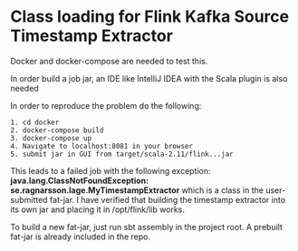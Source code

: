 # Class loading for Flink Kafka Source Timestamp Extractor

Docker and docker-compose are needed to test this.

In order build a job jar, an IDE like IntelliJ IDEA with the Scala plugin is also needed

In order to reproduce the problem do the following:

    1. cd docker
    2. docker-compose build
    3. docker-compose up
    4. Navigate to localhost:8081 in your browser
    5. submit jar in GUI from target/scala-2.11/flink...jar

This leads to a failed job with the following exception: **java.lang.ClassNotFoundException: se.ragnarsson.lage.MyTimestampExtractor** which is a class in the user-submitted fat-jar. I have verified that building the timestamp extractor into its own jar and placing it in /opt/flink/lib works. 


To build a new fat-jar, just run sbt assembly in the project root. A prebuilt fat-jar is already included in the repo.
